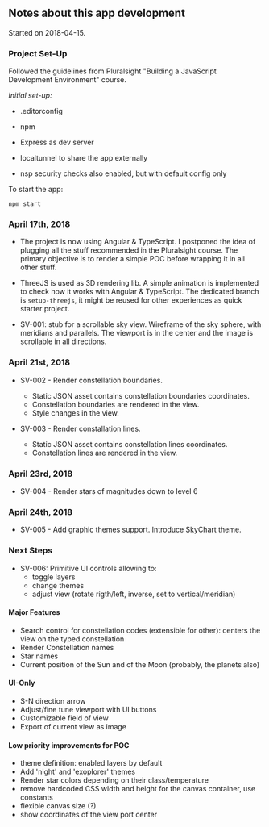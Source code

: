 ## Notes about this app development

Started on 2018-04-15.

### Project Set-Up

Followed the guidelines from Pluralsight "Building a JavaScript Development Environment" course.

_Initial set-up:_

  * .editorconfig

  * npm

  * Express as dev server

  * localtunnel to share the app externally

  * nsp security checks also enabled, but with default config only

To start the app:

    npm start

### April 17th, 2018

* The project is now using Angular & TypeScript. I postponed the idea of plugging all the stuff recommended in the Pluralsight course. The primary objective is to render a simple POC before wrapping it in all other stuff.

* ThreeJS is used as 3D rendering lib. A simple animation is implemented to check how it works with Angular & TypeScript. The dedicated branch is `setup-threejs`, it might be reused for other experiences as quick starter project.

* SV-001: stub for a scrollable sky view. Wireframe of the sky sphere, with meridians and parallels. The viewport is in the center and the image is scrollable in all directions.

### April 21st, 2018

* SV-002 - Render constellation boundaries.
  * Static JSON asset contains constellation boundaries coordinates.
  * Constellation boundaries are rendered in the view.
  * Style changes in the view.

* SV-003 - Render constallation lines.
  * Static JSON asset contains constellation lines coordinates.
  * Constellation lines are rendered in the view.

### April 23rd, 2018

* SV-004 - Render stars of magnitudes down to level 6

### April 24th, 2018

* SV-005 - Add graphic themes support. Introduce SkyChart theme.

### Next Steps

* SV-006: Primitive UI controls allowing to:
  * toggle layers
  * change themes
  * adjust view (rotate rigth/left, inverse, set to vertical/meridian)

#### Major Features

* Search control for constellation codes (extensible for other): centers the view on the typed constellation
* Render Constellation names
* Star names
* Current position of the Sun and of the Moon (probably, the planets also)

#### UI-Only

* S-N direction arrow
* Adjust/fine tune viewport with UI buttons
* Customizable field of view
* Export of current view as image

#### Low priority improvements for POC

* theme definition: enabled layers by default
* Add 'night' and 'exoplorer' themes
* Render star colors depending on their class/temperature
* remove hardcoded CSS width and height for the canvas container, use constants
* flexible canvas size (?)
* show coordinates of the view port center
